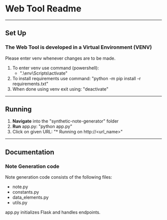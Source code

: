 #  Web Tool Readme
***
## Set Up

### The Web Tool is developed in a Virtual Environment (VENV)
Please enter venv whenever changes are to be made.
1. To enter venv use command (powershell): 
    - ".\env\Scripts\activate"
2. To install requirements use command: "python -m pip install -r requirements.txt"
3. When done using venv exit using: "deactivate"
***
## Running

 1. **Navigate** into the "synthetic-note-generator" folder
 2. **Run** app.py: "python app.py"
 3. Click on given URL: "* Running on http://<url_name>"
***
## Documentation

### Note Generation code

Note generation code consists of the following files:
  - note.py
  - constants.py
  - data_elements.py
  - utils.py

app.py initializes Flask and handles endpoints.
